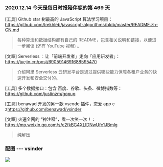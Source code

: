 ### 2020.12.14 今天是每日时报陪伴您的第 469 天

[工具] Github star 树最高的 JavaScript 算法学习项目：<https://github.com/trekhleb/javascript-algorithms/blob/master/README.zh-CN.md>

> 每种算法和数据结构都有自己的 README，包含相关说明和链接，以便进一步阅读 (还有 YouTube 视频) 。

[文章] Serverless ：让「前端开发者」走向「应用研发者」：<https://juejin.cn/post/6905914691688595470>

> 介绍阿里 Serverless 云研发平台是通过提供哪些能力保障各租户业务的快速开发和安全交付的。

[工具] 多个数据接口：包含 百度、谷歌、头条、微博指数等：<https://github.com/justinzm/gopup>

[工具] benawad 开发的另一款 vscode 插件，恋爱 app c z<https://github.com/benawad/vsinder>

[文章] 火遍全网的 “神注释”，看一次笑一次！：<https://mp.weixin.qq.com/s/c2fkBG4XLIDNwUfc1JBmlg>

> 纯解压

### 配图 --- vsinder

![](https://camo.githubusercontent.com/ef2579e9c76a4d3f565e0325447df2eab659cd9bde28bf00406324eadb2a72f9/68747470733a2f2f6d656469612e67697068792e636f6d2f6d656469612f566877326c545859493646684772624532472f67697068792e676966)
